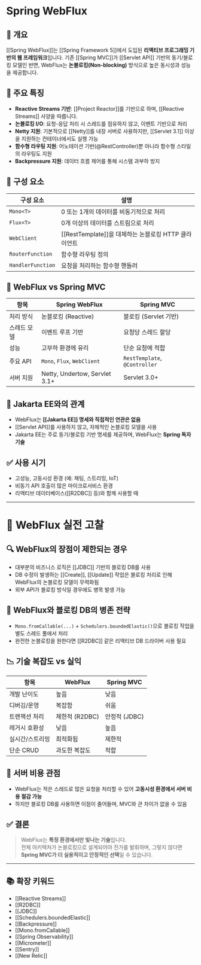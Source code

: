 # Spring WebFlux

## 🌊 개요
[[Spring WebFlux]]는 [[Spring Framework 5]]에서 도입된 **리액티브 프로그래밍 기반의 웹 프레임워크**입니다. 기존 [[Spring MVC]]가 [[Servlet API]] 기반의 동기/블로킹 모델인 반면, WebFlux는 **논블로킹(Non-blocking)** 방식으로 높은 동시성과 성능을 제공합니다.

## 🚀 주요 특징

- **Reactive Streams 기반**: [[Project Reactor]]를 기반으로 하며, [[Reactive Streams]] 사양을 따릅니다.
- **논블로킹 I/O**: 요청-응답 처리 시 스레드를 점유하지 않고, 이벤트 기반으로 처리
- **Netty 지원**: 기본적으로 [[Netty]]를 내장 서버로 사용하지만, [[Servlet 3.1]] 이상을 지원하는 컨테이너에서도 실행 가능
- **함수형 라우팅 지원**: 어노테이션 기반(@RestController)뿐 아니라 함수형 스타일의 라우팅도 지원
- **Backpressure 지원**: 데이터 흐름 제어를 통해 시스템 과부하 방지

## 🧱 구성 요소

| 구성 요소 | 설명 |
|-----------|------|
| `Mono<T>` | 0 또는 1개의 데이터를 비동기적으로 처리 |
| `Flux<T>` | 0개 이상의 데이터를 스트림으로 처리 |
| `WebClient` | [[RestTemplate]]을 대체하는 논블로킹 HTTP 클라이언트 |
| `RouterFunction` | 함수형 라우팅 정의 |
| `HandlerFunction` | 요청을 처리하는 함수형 핸들러 |

## 🔄 WebFlux vs Spring MVC

| 항목 | Spring WebFlux | Spring MVC |
|------|----------------|------------|
| 처리 방식 | 논블로킹 (Reactive) | 블로킹 (Servlet 기반) |
| 스레드 모델 | 이벤트 루프 기반 | 요청당 스레드 할당 |
| 성능 | 고부하 환경에 유리 | 단순 요청에 적합 |
| 주요 API | `Mono`, `Flux`, `WebClient` | `RestTemplate`, `@Controller` |
| 서버 지원 | Netty, Undertow, Servlet 3.1+ | Servlet 3.0+ |

## 🧩 Jakarta EE와의 관계

- WebFlux는 **[[Jakarta EE]] 명세와 직접적인 연관은 없음**
- [[Servlet API]]를 사용하지 않고, 자체적인 논블로킹 모델을 사용
- Jakarta EE는 주로 동기/블로킹 기반 명세를 제공하며, WebFlux는 **Spring 독자 기술**

## ✅ 사용 시기

- 고성능, 고동시성 환경 (예: 채팅, 스트리밍, IoT)
- 비동기 API 호출이 많은 마이크로서비스 환경
- 리액티브 데이터베이스([[R2DBC]] 등)와 함께 사용할 때

---

# 🧠 WebFlux 실전 고찰

## 🔍 WebFlux의 장점이 제한되는 경우

- 대부분의 비즈니스 로직은 [[JDBC]] 기반의 블로킹 DB를 사용
- DB 수정이 발생하는 [[Create]], [[Update]] 작업은 블로킹 처리로 인해 WebFlux의 논블로킹 모델이 무력화됨
- 외부 API가 블로킹 방식일 경우에도 병목 발생 가능

## 🧱 WebFlux와 블로킹 DB의 병존 전략

- `Mono.fromCallable(...)` + `Schedulers.boundedElastic()`으로 블로킹 작업을 별도 스레드 풀에서 처리
- 완전한 논블로킹을 원한다면 [[R2DBC]] 같은 리액티브 DB 드라이버 사용 필요

## 📉 기술 복잡도 vs 실익

| 항목 | WebFlux | Spring MVC |
|------|---------|------------|
| 개발 난이도 | 높음 | 낮음 |
| 디버깅/운영 | 복잡함 | 쉬움 |
| 트랜잭션 처리 | 제한적 (R2DBC) | 안정적 (JDBC) |
| 레거시 호환성 | 낮음 | 높음 |
| 실시간/스트리밍 | 최적화됨 | 제한적 |
| 단순 CRUD | 과도한 복잡도 | 적합 |

## 💸 서버 비용 관점

- WebFlux는 적은 스레드로 많은 요청을 처리할 수 있어 **고동시성 환경에서 서버 비용 절감 가능**
- 하지만 블로킹 DB를 사용하면 이점이 줄어들며, MVC와 큰 차이가 없을 수 있음

## ✅ 결론

> WebFlux는 **특정 환경에서만 빛나는 기술**입니다.  
> 전체 아키텍처가 논블로킹으로 설계되어야 진가를 발휘하며, 그렇지 않다면 **Spring MVC가 더 실용적이고 안정적인 선택**일 수 있습니다.

---

## 📚 확장 키워드
- [[Reactive Streams]]
- [[R2DBC]]
- [[JDBC]]
- [[Schedulers.boundedElastic]]
- [[Backpressure]]
- [[Mono.fromCallable]]
- [[Spring Observability]]
- [[Micrometer]]
- [[Sentry]]
- [[New Relic]]